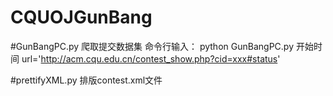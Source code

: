 # CQUOJGunBang

#GunBangPC.py
        爬取提交数据集
        命令行输入：
        python GunBangPC.py 开始时间 url='http://acm.cqu.edu.cn/contest_show.php?cid=xxx#status'

#prettifyXML.py
        排版contest.xml文件